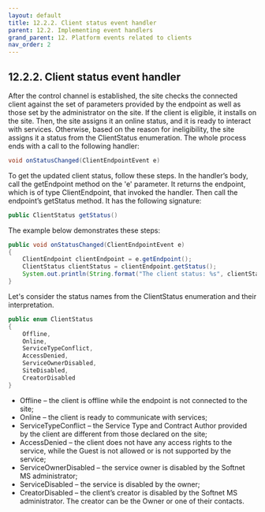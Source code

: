 ```yaml
---
layout: default
title: 12.2.2. Client status event handler
parent: 12.2. Implementing event handlers
grand_parent: 12. Platform events related to clients
nav_order: 2
---
```


## 12.2.2. Client status event handler

After the control channel is established, the site checks the connected client against the set of parameters provided by the endpoint as well as those set by the administrator on the site. If the client is eligible, it installs on the site. Then, the site assigns it an online status, and it is ready to interact with services. Otherwise, based on the reason for ineligibility, the site assigns it a status from the <span class="datatype">ClientStatus</span> enumeration. The whole process ends with a call to the following handler:
```java
void onStatusChanged(ClientEndpointEvent e)
```

To get the updated client status, follow these steps. In the handler’s body, call the <span class="method">getEndpoint</span> method on the 'e' parameter. It returns the endpoint, which is of type <span class="datatype">ClientEndpoint</span>, that invoked the handler. Then call the endpoint’s <span class="method">getStatus</span> method. It has the following signature:
```java
public ClientStatus getStatus()
```

The example below demonstrates these steps:
```java
public void onStatusChanged(ClientEndpointEvent e)
{
    ClientEndpoint clientEndpoint = e.getEndpoint();
    ClientStatus clientStatus = clientEndpoint.getStatus();
    System.out.println(String.format("The client status: %s", clientStatus)); 
}
```

Let's consider the status names from the <span class="datatype">ClientStatus</span> enumeration and their interpretation.
```java
public enum ClientStatus
{
    Offline,
    Online,
    ServiceTypeConflict,
    AccessDenied,    
    ServiceOwnerDisabled,
    SiteDisabled,
    CreatorDisabled
}
```
*	<span class="text-monospace">Offline</span> – the client is offline while the endpoint is not connected to the site;
*	<span class="text-monospace">Online</span> – the client is ready to communicate with services;
*	<span class="text-monospace">ServiceTypeConflict</span> – the Service Type and Contract Author provided by the client are different from those declared on the site;
*	<span class="text-monospace">AccessDenied</span> – the client does not have any access rights to the service, while the Guest is not allowed or is not supported by the service;
*	<span class="text-monospace">ServiceOwnerDisabled</span> – the service owner is disabled by the Softnet MS administrator;
*	<span class="text-monospace">ServiceDisabled</span> – the service is disabled by the owner;
*	<span class="text-monospace">CreatorDisabled</span> – the client’s creator is disabled by the Softnet MS administrator. The creator can be the Owner or one of their contacts.
